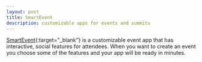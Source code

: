 ```yaml
---
layout: post
title: SmartEvent
description: customizable apps for events and summits
---
```

[SmartEvent](https://www.smarteventapp.com/){:target="_blank"} is a customizable event app that has interactive, social features for attendees. When you want to create an event you choose some of the features and your app will be ready in minutes.